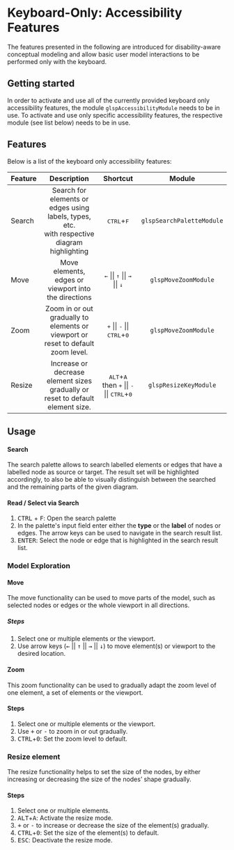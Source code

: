 # Keyboard-Only: Accessibility Features

The features presented in the following are introduced for disability-aware conceptual modeling and allow basic user model interactions to be performed only with the keyboard.

## Getting started

In order to activate and use all of the currently provided keyboard only accessibility features, the module `glspAccessibilityModule` needs to be in use.
To activate and use only specific accessibility features, the respective module (see list below) needs to be in use.

## Features

Below is a list of the keyboard only accessibility features:<br>

| Feature |                                           Description                                            |                                             Shortcut                                              |          Module           |
| ------- | :----------------------------------------------------------------------------------------------: | :-----------------------------------------------------------------------------------------------: | :-----------------------: |
| Search  | Search for elements or edges using labels, types, etc. <br> with respective diagram highlighting |                                   <kbd>CTRL</kbd>+<kbd>F</kbd>                                    | `glspSearchPaletteModule` |
| Move    |                       Move elements, edges or viewport into the directions                       |                <kbd>←</kbd> \|\| <kbd>↑</kbd> \|\| <kbd>→</kbd> \|\| <kbd>↓</kbd>                 |   `glspMoveZoomModule`    |
| Zoom    |         Zoom in or out gradually to elements or viewport or reset to default zoom level.         |                 <kbd>+</kbd> \|\| <kbd>-</kbd> \|\| <kbd>CTRL</kbd>+<kbd>0</kbd>                  |   `glspMoveZoomModule`    |
| Resize  |          Increase or decrease element sizes gradually or reset to default element size.          | <kbd>ALT</kbd>+<kbd>A</kbd> then <kbd>+</kbd> \|\| <kbd>-</kbd> \|\| <kbd>CTRL</kbd>+<kbd>0</kbd> |   `glspResizeKeyModule`   |

## Usage

#### Search

The search palette allows to search labelled elements or edges that have a labelled node as source or target. The result set will be highlighted accordingly, to also be able to visually distinguish between the searched and the remaining parts of the given diagram.

#### Read / Select via Search

1. <kbd>CTRL</kbd> + <kbd>F</kbd>: Open the search palette
2. In the palette's input field enter either the **type** or the **label** of nodes or edges. The arrow keys can be used to navigate in the search result list.
3. <kbd>ENTER</kbd>: Select the node or edge that is highlighted in the search result list.

### Model Exploration

#### Move

The move functionality can be used to move parts of the model, such as selected nodes or edges or the whole viewport in all directions.

##### Steps

1. Select one or multiple elements or the viewport.
2. Use arrow keys (<kbd>←</kbd> || <kbd>↑</kbd> || <kbd>→</kbd> || <kbd>↓</kbd>) to move element(s) or viewport to the desired location.

#### Zoom

This zoom functionality can be used to gradually adapt the zoom level of one element, a set of elements or the
viewport.

#### Steps

1. Select one or multiple elements or the viewport.
2. Use <kbd>+</kbd> or <kbd>-</kbd> to zoom in or out gradually.
3. <kbd>CTRL</kbd>+<kbd>0</kbd>: Set the zoom level to default.

### Resize element

The resize functionality helps to set the size of the nodes, by either increasing or decreasing the size of the nodes’ shape gradually.

#### Steps

1. Select one or multiple elements.
2. <kbd>ALT</kbd>+<kbd>A</kbd>: Activate the resize mode.
3. <kbd>+</kbd> or <kbd>-</kbd> to increase or decrease the size of the element(s) gradually.
4. <kbd>CTRL</kbd>+<kbd>0</kbd>: Set the size of the element(s) to default.
5. <kbd>ESC</kbd>: Deactivate the resize mode.
